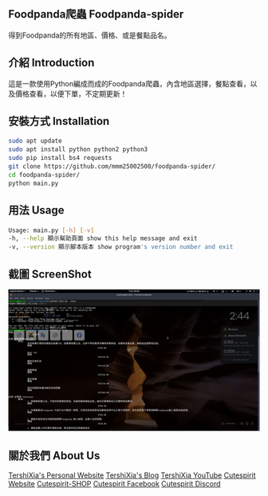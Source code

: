 ## Foodpanda爬蟲 Foodpanda-spider
得到Foodpanda的所有地區、價格、或是餐點品名。

## 介紹 Introduction
這是一款使用Python編成而成的Foodpanda爬蟲，內含地區選擇，餐點查看，以及價格查看，以便下單，不定期更新！

## 安裝方式 Installation
```sh
sudo apt update
sudo apt install python python2 python3
sudo pip install bs4 requests
git clone https://github.com/mmm25002500/foodpanda-spider/
cd foodpanda-spider/
python main.py
```

## 用法 Usage
```sh
Usage: main.py [-h] [-v]
-h, --help 顯示幫助頁面 show this help message and exit
-v, --version 顯示腳本版本 show program's version number and exit
```

## 截圖 ScreenShot
![logo](img/1.png)

## 關於我們 About Us
[TershiXia's Personal Website](https://tershi.cutespirit.org)
[TershiXia's Blog](https://blog.cutespirit.org/tershi)
[TershiXia YouTube](https://www.youtube.com/channel/夏特稀)
[Cutespirit Website](https://www.cutespirit.org)
[Cutespirit-SHOP](https://shop.cutespirit.org)
[Cutespirit Facebook](https://fb.cutespirit.org)
[Cutespirit Discord](https://discord.cutespirit.org)